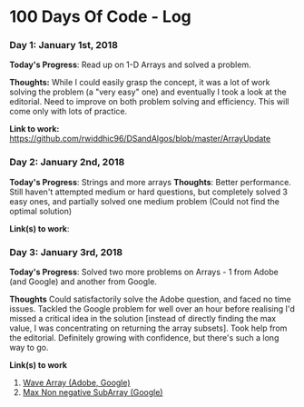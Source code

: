 # 100 Days Of Code - Log

### Day 1: January 1st, 2018 

**Today's Progress**: Read up on 1-D Arrays and solved a problem.

**Thoughts:** While I could easily grasp the concept, it was a lot of work solving the problem (a "very easy" one) and eventually I took a look at the editorial. Need to improve on both problem solving and efficiency. This will come only with lots of practice. 

**Link to work:** https://github.com/rwiddhic96/DSandAlgos/blob/master/ArrayUpdate

### Day 2: January 2nd, 2018 

**Today's Progress**: Strings and more arrays
**Thoughts**: Better performance. Still haven't attempted medium or hard questions, but completely solved 3 easy ones, and partially solved one medium problem (Could not find the optimal solution)

**Link(s) to work**: 


### Day 3: January 3rd, 2018

**Today's Progress**: Solved two more problems on Arrays - 1 from Adobe (and Google) and another from Google.

**Thoughts** Could satisfactorily solve the Adobe question, and faced no time issues. Tackled the Google problem for well over an hour before realising I'd missed a critical idea in the solution [instead of directly finding the max value, I was concentrating on returning the array subsets]. Took help from the editorial. Definitely growing with confidence, but there's such a long way to go.

**Link(s) to work**
1. [Wave Array (Adobe, Google)](https://github.com/rwiddhic96/DSandAlgos/blob/master/Wave_Array)
2. [Max Non negative SubArray (Google)](https://github.com/rwiddhic96/DSandAlgos/blob/master/Max_SubArray)
